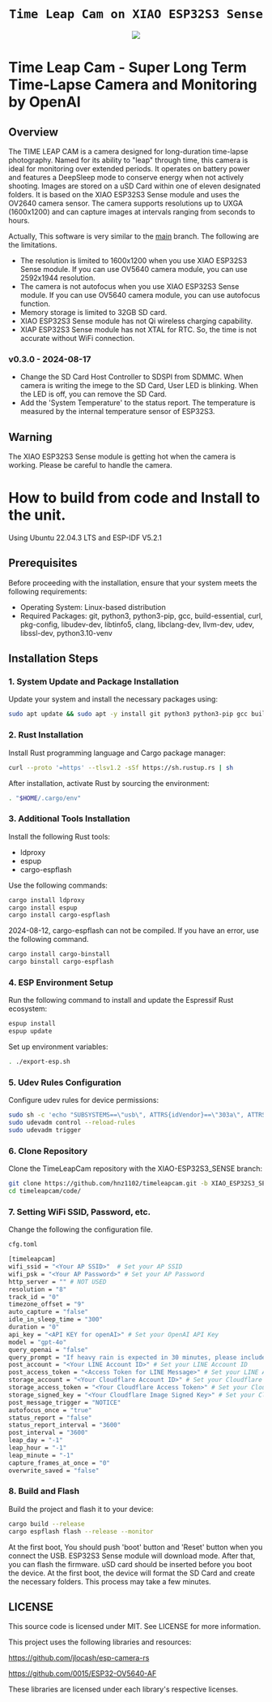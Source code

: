 <div align="center">
  <h1><code>Time Leap Cam on XIAO ESP32S3 Sense</code></h1>
  <p>
    <img src="doc/xiaos3.jpg"/>
  </p>
</div>

# Time Leap Cam - Super Long Term Time-Lapse Camera and Monitoring by OpenAI

## Overview
The TIME LEAP CAM is a camera designed for long-duration time-lapse photography. Named for its ability to "leap" through time, this camera is ideal for monitoring over extended periods. It operates on battery power and features a DeepSleep mode to conserve energy when not actively shooting. Images are stored on a uSD Card within one of eleven designated folders.
It is based on the XIAO ESP32S3 Sense module and uses the OV2640 camera sensor. The camera supports resolutions up to UXGA (1600x1200) and can capture images at intervals ranging from seconds to hours.

Actually, This software is very similar to the [main](https://github.com/hnz1102/timeleapcam/tree/main) branch. The following are the limitations.
- The resolution is limited to 1600x1200 when you use XIAO ESP32S3 Sense module. If you can use OV5640 camera module, you can use 2592x1944 resolution.
- The camera is not autofocus when you use XIAO ESP32S3 Sense module. If you can use OV5640 camera module, you can use autofocus function.
- Memory storage is limited to 32GB SD card.
- XIAO ESP32S3 Sense module has not Qi wireless charging capability.
- XIAP ESP32S3 Sense module has not XTAL for RTC. So, the time is not accurate without WiFi connection.

### v0.3.0 - 2024-08-17
- Change the SD Card Host Controller to SDSPI from SDMMC. When camera is writing the imege to the SD Card, User LED is blinking. When the LED is off, you can remove the SD Card.
- Add the 'System Temperature' to the status report. The temperature is measured by the internal temperature sensor of ESP32S3.

## Warning
The XIAO ESP32S3 Sense module is getting hot when the camera is working. Please be careful to handle the camera.

# How to build from code and Install to the unit.

Using Ubuntu 22.04.3 LTS and ESP-IDF V5.2.1

## Prerequisites
Before proceeding with the installation, ensure that your system meets the following requirements:
- Operating System: Linux-based distribution
- Required Packages: git, python3, python3-pip, gcc, build-essential, curl, pkg-config, libudev-dev, libtinfo5, clang, libclang-dev, llvm-dev, udev, libssl-dev, python3.10-venv

## Installation Steps

### 1. System Update and Package Installation
Update your system and install the necessary packages using:
```bash
sudo apt update && sudo apt -y install git python3 python3-pip gcc build-essential curl pkg-config libudev-dev libtinfo5 clang libclang-dev llvm-dev udev libssl-dev python3.10-venv
```

### 2. Rust Installation
Install Rust programming language and Cargo package manager:
```bash
curl --proto '=https' --tlsv1.2 -sSf https://sh.rustup.rs | sh
```
After installation, activate Rust by sourcing the environment:
```bash
. "$HOME/.cargo/env"
```

### 3. Additional Tools Installation
Install the following Rust tools:
- ldproxy
- espup
- cargo-espflash

Use the following commands:
```bash
cargo install ldproxy
cargo install espup
cargo install cargo-espflash
```
2024-08-12, cargo-espflash can not be compiled.
If you have an error, use the following command.
```bash
cargo install cargo-binstall
cargo binstall cargo-espflash 
```

### 4. ESP Environment Setup
Run the following command to install and update the Espressif Rust ecosystem:
```bash
espup install
espup update
```
Set up environment variables:
```bash
. ./export-esp.sh
```

### 5. Udev Rules Configuration
Configure udev rules for device permissions:
```bash
sudo sh -c 'echo "SUBSYSTEMS==\"usb\", ATTRS{idVendor}==\"303a\", ATTRS{idProduct}==\"1001\", MODE=\"0666\"" > /etc/udev/rules.d/99-esp32.rules'
sudo udevadm control --reload-rules
sudo udevadm trigger
```

### 6. Clone Repository
Clone the TimeLeapCam repository with the XIAO-ESP32S3_SENSE branch:
```bash
git clone https://github.com/hnz1102/timeleapcam.git -b XIAO_ESP32S3_SENSE
cd timeleapcam/code/
```

### 7. Setting WiFi SSID, Password, etc.
Change the following the configuration file.
```bash
cfg.toml

[timeleapcam]
wifi_ssid = "<Your AP SSID>"  # Set your AP SSID
wifi_psk = "<Your AP Password>" # Set your AP Password
http_server = "" # NOT USED
resolution = "8"
track_id = "0"
timezone_offset = "9"
auto_capture = "false"
idle_in_sleep_time = "300"
duration = "0"
api_key = "<API KEY for openAI>" # Set your OpenAI API Key
model = "gpt-4o"
query_openai = "false"
query_prompt = "If heavy rain is expected in 30 minutes, please include a 'NOTICE' with the reason in your reply. If not, simply respond with 'NONE'. Heavy rain is defined as 30mm/h or more."
post_account = "<Your LINE Account ID>" # Set your LINE Account ID
post_access_token = "<Access Token for LINE Message>" # Set your LINE Access Token
storage_account = "<Your Cloudflare Account ID>" # Set your Cloudflare Account ID
storage_access_token = "<Your Cloudflare Access Token>" # Set your Cloudflare Access Token
storage_signed_key = "<Your Cloudflare Image Signed Key>" # Set your Cloudflare Image Signed Key
post_message_trigger = "NOTICE"
autofocus_once = "true"
status_report = "false"
status_report_interval = "3600"
post_interval = "3600"
leap_day = "-1"
leap_hour = "-1"
leap_minute = "-1"
capture_frames_at_once = "0"
overwrite_saved = "false"
```

### 8. Build and Flash
Build the project and flash it to your device:
```bash
cargo build --release
cargo espflash flash --release --monitor
```
At the first boot, You should push 'boot' button and 'Reset' button when you connect the USB. ESP32S3 Sense module will download mode. After that, you can flash the firmware.
uSD card should be inserted before you boot the device. At the first boot, the device will format the SD Card and create the necessary folders. This process may take a few minutes.

## LICENSE
This source code is licensed under MIT. See LICENSE for more information.

This project uses the following libraries and resources:
  
https://github.com/jlocash/esp-camera-rs

https://github.com/0015/ESP32-OV5640-AF

These libraries are licensed under each library's respective licenses.
